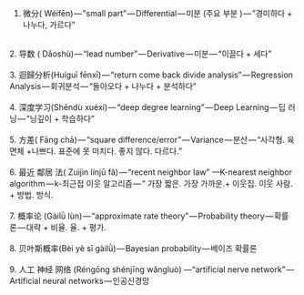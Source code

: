 1. 微分( Wéifēn) — ”small part” — Differential — 미분 (주요 부분 ) — ”경미하다 + 나누다, 가르다” <br />
<br />
2. 导数 ( Dǎoshù) — “lead number” — Derivative — 미분 — “이끌다 + 세다”<br />
<br />
3. 迴歸分析(Huíguī fēnxī) — “return come back divide analysis” — Regression Analysis — 회귀분석 — “돌아오다 + 나누다 + 분석하다”<br />
<br />
4. 深度学习(Shēndù xuéxí) — “deep degree learning” — Deep Learning — 딥 러닝 — ”닝깊이 + 학습하다”<br />
<br />
5. 方差( Fāng chā) — “square difference/error” — Variance — 분산 — “사각형. 육면체 +나쁘다. 표준에 못 미치다. 좋지 않다. 다르다.”<br />
<br />
6. 最近 鄰居 法( Zuìjìn línjū fǎ) — “recent neighbor law” —K-nearest neighbor algorithm — k-최근접 이웃 알고리즘 — “ 가장 짧은. 가장 가까운.+ 이웃집. 이웃 사람. + 방법. 방식.<br />
<br />
7. 概率论 (Gàilǜ lùn) — “approximate rate theory” — Probability theory — 확률론 — 대략 + 비율. 율. + 평가.<br />
<br />
8. 贝叶斯概率(Bèi yè sī gàilǜ) — Bayesian probability — 베이즈 확률론<br />
<br />
9. 人工 神经 网络 (Réngōng shénjīng wǎngluò) —“artificial nerve network” — Artificial neural networks — 인공신경망<br />
